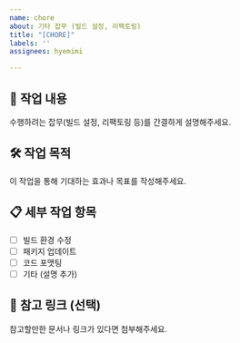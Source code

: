 ```yaml
---
name: chore
about: 기타 잡무 (빌드 설정, 리팩토링)
title: "[CHORE]"
labels: ''
assignees: hyemimi

---
```


## 🧹 작업 내용
수행하려는 잡무(빌드 설정, 리팩토링 등)를 간결하게 설명해주세요.

## 🛠️ 작업 목적
이 작업을 통해 기대하는 효과나 목표를 작성해주세요.

## 📋 세부 작업 항목
- [ ] 빌드 환경 수정
- [ ] 패키지 업데이트
- [ ] 코드 포맷팅
- [ ] 기타 (설명 추가)

## 🔗 참고 링크 (선택)
참고할만한 문서나 링크가 있다면 첨부해주세요.

